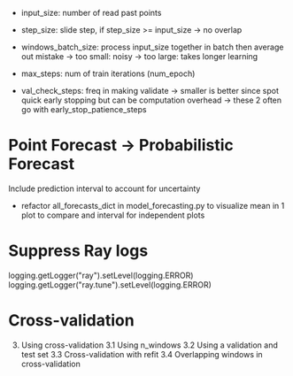 - input_size: number of read past points

- step_size: slide step, if step_size >= input_size -> no overlap

- windows_batch_size: process input_size together in batch then average out mistake
    -> too small: noisy
    -> too large: takes longer learning

- max_steps: num of train iterations (num_epoch)
- val_check_steps: freq in making validate -> smaller is better since spot quick early stopping but can be computation overhead
    -> these 2 often go with early_stop_patience_steps

# Point Forecast -> Probabilistic Forecast
Include prediction interval to account for uncertainty

- refactor all_forecasts_dict in model_forecasting.py to visualize mean in 1 plot to compare and interval for independent plots


# Suppress Ray logs
logging.getLogger("ray").setLevel(logging.ERROR)
logging.getLogger("ray.tune").setLevel(logging.ERROR)

# Cross-validation
3. Using cross-validation
3.1 Using n_windows
3.2 Using a validation and test set
3.3 Cross-validation with refit
3.4 Overlapping windows in cross-validation